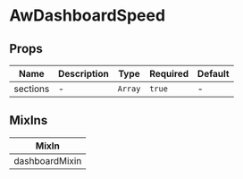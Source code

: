 # AwDashboardSpeed

## Props

<!-- @vuese:AwDashboardSpeed:props:start -->
|Name|Description|Type|Required|Default|
|---|---|---|---|---|
|sections|-|`Array`|`true`|-|

<!-- @vuese:AwDashboardSpeed:props:end -->


## MixIns

<!-- @vuese:AwDashboardSpeed:mixIns:start -->
|MixIn|
|---|
|dashboardMixin|

<!-- @vuese:AwDashboardSpeed:mixIns:end -->


